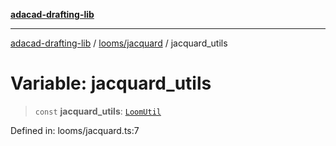 [**adacad-drafting-lib**](../../../README.md)

***

[adacad-drafting-lib](../../../modules.md) / [looms/jacquard](../README.md) / jacquard\_utils

# Variable: jacquard\_utils

> `const` **jacquard\_utils**: [`LoomUtil`](../../../objects/datatypes/type-aliases/LoomUtil.md)

Defined in: looms/jacquard.ts:7
